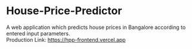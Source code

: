 # House-Price-Predictor
A web application which predicts house prices in Bangalore according to entered input parameters.<br>
Production Link: https://hpp-frontend.vercel.app
